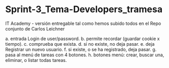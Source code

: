 # Sprint-3_Tema-Developers_tramesa
IT Academy - versión entregable tal como hemos subido todos en el Repo conjunto de Carlos Leichner

a. entrada Login de user/password. 
b. permite recordar (guardar cookie x tiempo). 
c. comprueba que exista. 
d. si no existe, no deja pasar. 
e. deja Registrar un nuevo usuario. 
f. si existe, o se ha registrado, deja pasar. 
g. pasa al menú de tareas con 4 botones. 
h. botones menú: crear, buscar una, eliminar, o listar todas tareas. 
